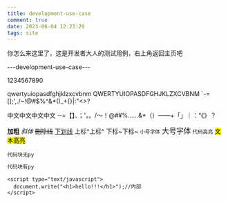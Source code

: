 ```yaml
---
title: development-use-case
comment: true
date: 2023-06-04 12:23:29
tags: site
---
```

你怎么来这里了，这是开发者大人的测试用例，右上角返回主页吧

---development-use-case---

1234567890

qwertyuiopasdfghjklzxcvbnm
QWERTYUIOPASDFGHJKLZXCVBNM
`-=[]\;',./~!@#$%^&*()_+{}|:"<>?

中文中文中文中文
·-=【】、；’，。/～！@#¥%……&*（）——+「」｜：“《》？

**加粗** *斜体* ~~删除线~~ <u>下划线</u> 上标^上标^ 下标~下标~ <small>小号字体</small> <big>大号字体</big> `代码高亮` <mark>文本高亮</mark>

```
代码块无py
```

```py
代码块有py
```

    <script type="text/javascript">
      document.write("<h1>hello!!!</h1>");//内部
    </script>